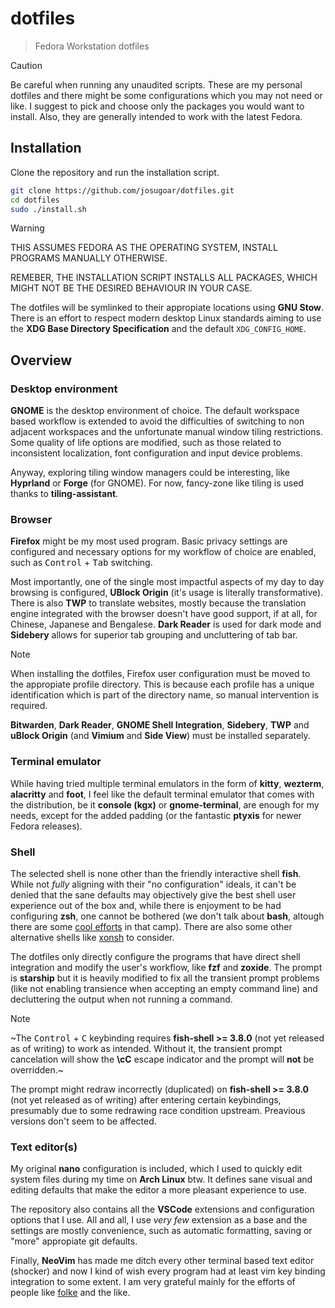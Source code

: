 # dotfiles

> Fedora Workstation dotfiles

> [!CAUTION]
> Be careful when running any unaudited scripts. These are my personal dotfiles and there might be some configurations which you may not need or like. I suggest to pick and choose only the packages you would want to install. Also, they are generally intended to work with the latest Fedora.

## Installation

Clone the repository and run the installation script.

```sh
git clone https://github.com/josugoar/dotfiles.git
cd dotfiles
sudo ./install.sh
```

> [!WARNING]
> THIS ASSUMES FEDORA AS THE OPERATING SYSTEM, INSTALL PROGRAMS MANUALLY OTHERWISE.
>
> REMEBER, THE INSTALLATION SCRIPT INSTALLS ALL PACKAGES, WHICH MIGHT NOT BE THE DESIRED BEHAVIOUR IN YOUR CASE.

The dotfiles will be symlinked to their appropiate locations using **GNU Stow**. There is an effort to respect modern desktop Linux standards aiming to use the **XDG Base Directory Specification** and the default `XDG_CONFIG_HOME`.

## Overview

### Desktop environment

**GNOME** is the desktop environment of choice. The default workspace based workflow is extended to avoid the difficulties of switching to non adjacent workspaces and the unfortunate manual window tiling restrictions. Some quality of life options are modified, such as those related to inconsistent localization, font configuration and input device problems.

Anyway, exploring tiling window managers could be interesting, like **Hyprland** or **Forge** (for GNOME). For now, fancy-zone like tiling is used thanks to **tiling-assistant**.

### Browser

**Firefox** might be my most used program. Basic privacy settings are configured and necessary options for my workflow of choice are enabled, such as <kbd>Control</kbd> + <kbd>Tab</kbd> switching.

Most importantly, one of the single most impactful aspects of my day to day browsing is configured, **UBlock Origin** (it's usage is literally transformative). There is also **TWP** to translate websites, mostly because the translation engine integrated with the browser doesn't have good support, if at all, for Chinese, Japanese and Bengalese. **Dark Reader** is used for dark mode and **Sidebery** allows for superior tab grouping and uncluttering of tab bar.

> [!NOTE]  
> When installing the dotfiles, Firefox user configuration must be moved to the appropiate profile directory. This is because each profile has a unique identification which is part of the directory name, so manual intervention is required.
>
> **Bitwarden**, **Dark Reader**, **GNOME Shell Integration**, **Sidebery**, **TWP** and **uBlock Origin** (and **Vimium** and **Side View**) must be installed separately.

### Terminal emulator

While having tried multiple terminal emulators in the form of **kitty**, **wezterm**, **alacritty** and **foot**, I feel like the default terminal emulator that comes with the distribution, be it **console (kgx)** or **gnome-terminal**, are enough for my needs, except for the added padding (or the fantastic **ptyxis** for newer Fedora releases).

### Shell

The selected shell is none other than the friendly interactive shell **fish**. While not *fully* aligning with their "no configuration" ideals, it can't be denied that the sane defaults may objectively give the best shell user experience out of the box and, while there is enjoyment to be had configuring **zsh**, one cannot be bothered (we don't talk about **bash**, altough there are some [cool efforts](https://github.com/akinomyoga/ble.sh) in that camp). There are also some other alternative shells like [xonsh](https://github.com/xonsh/xonsh) to consider.

The dotfiles only directly configure the programs that have direct shell integration and modify the user's workflow, like **fzf** and **zoxide**. The prompt is **starship** but it is heavily modified to fix all the transient prompt problems (like not enabling transience when accepting an empty command line) and decluttering the output when not running a command.

> [!NOTE]  
> ~The <kbd>Control</kbd> + <kbd>C</kbd> keybinding requires **fish-shell >= 3.8.0** (not yet released as of writing) to work as intended. Without it, the transient prompt cancelation will show the **\cC** escape indicator and the prompt will **not** be overridden.~
>
> The prompt might redraw incorrectly (duplicated) on **fish-shell >= 3.8.0** (not yet released as of writing) after entering certain keybindings, presumably due to some redrawing race condition upstream. Preavious versions don't seem to be affected.

### Text editor(s)

My original **nano** configuration is included, which I used to quickly edit system files during my time on **Arch Linux** btw. It defines sane visual and editing defaults that make the editor a more pleasant experience to use.

The repository also contains all the **VSCode** extensions and configuration options that I use. All and all, I use *very few* extension as a base and the settings are mostly convenience, such as automatic formatting, saving or "more" appropiate git defaults.

Finally, **NeoVim** has made me ditch every other terminal based text editor (shocker) and now I kind of wish every program had at least vim key binding integration to some extent. I am very grateful mainly for the efforts of people like [folke](https://github.com/folke) and the like.

